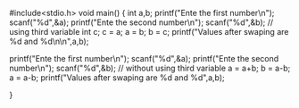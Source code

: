 #include<stdio.h>
void main() {
    int a,b;
    printf("Ente the first number\n");
    scanf("%d",&a);
    printf("Ente the second number\n");
    scanf("%d",&b);
// using third variable
    int c;
    c = a;
    a = b;
    b = c;
printf("Values after swaping are %d and %d\n\n",a,b);

printf("Ente the first number\n");
    scanf("%d",&a);
    printf("Ente the second number\n");
    scanf("%d",&b);
    // without using third variable
    a = a+b;
    b = a-b;
    a = a-b;
printf("Values after swaping are %d and %d",a,b);
    
}
